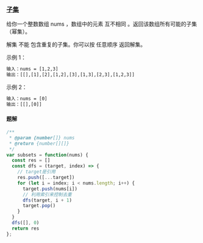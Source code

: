 ### [子集](https://leetcode-cn.com/problems/subsets/)

给你一个整数数组 nums ，数组中的元素 互不相同 。返回该数组所有可能的子集（幂集）。

解集 不能 包含重复的子集。你可以按 任意顺序 返回解集。

示例 1：
```html
输入：nums = [1,2,3]
输出：[[],[1],[2],[1,2],[3],[1,3],[2,3],[1,2,3]]
```

示例 2：
```html
输入：nums = [0]
输出：[[],[0]]
```

#### 题解
```javascript
/**
 * @param {number[]} nums
 * @return {number[][]}
 */
var subsets = function(nums) {
  const res = []
  const dfs = (target, index) => {
    // target是引用
    res.push([...target])
    for (let i = index; i < nums.length; i++) {
      target.push(nums[i])
      // 利用索引来控制去重
      dfs(target, i + 1)
      target.pop()
    }
  }
  dfs([], 0)
  return res
};
```
